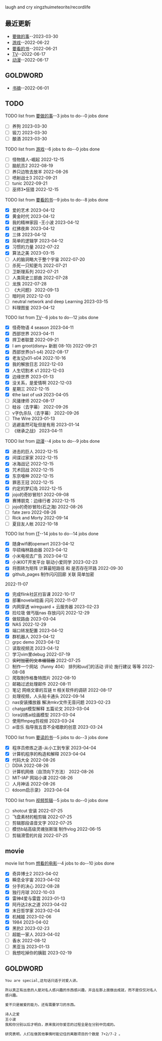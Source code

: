
laugh and cry
xingzhuimeteorite/recordlife
## 最近更新
- [要做的事](https://github.com/xingzhuimeteorite/recordlife/issues/12)--2023-03-30
- [游戏](https://github.com/xingzhuimeteorite/recordlife/issues/11)--2022-06-22
- [要看的书](https://github.com/xingzhuimeteorite/recordlife/issues/10)--2022-06-21
- [TV](https://github.com/xingzhuimeteorite/recordlife/issues/9)--2022-06-17
- [动漫](https://github.com/xingzhuimeteorite/recordlife/issues/8)--2022-06-17
## GOLDWORD
- [书摘](https://github.com/xingzhuimeteorite/recordlife/issues/2)--2022-06-01
## TODO
TODO list from [要做的事](https://github.com/xingzhuimeteorite/recordlife/issues/12)--3 jobs to do--0 jobs done
- [ ] 养狗 2023-03-30
- [ ] 锻刀 2023-03-30
- [ ] 酿酒 2023-03-30

TODO list from [游戏](https://github.com/xingzhuimeteorite/recordlife/issues/11)--6 jobs to do--0 jobs done
- [ ]  怪物猎人-崛起 2022-12-15
- [ ] 脑航员2 2022-08-19
- [ ] 养只边牧去放羊 2022-08-26
- [ ] 喷射战士3 2022-09-21
- [ ] tunic 2022-09-21
- [ ] 巫师3•狂猎 2022-12-15

TODO list from [要看的书](https://github.com/xingzhuimeteorite/recordlife/issues/10)--9 jobs to do--8 jobs done
- [x] 爱的艺术 2023-04-12
- [x] 黄金时代 2023-04-12
- [x] 我的精神家园  -王小波 2023-04-12
- [x] 红拂夜奔 2023-04-12
- [x] 三体 2023-04-12
- [x] 简单的逻辑学 2023-04-12
- [x] 习惯的力量 2022-07-22
- [x] 算法之美 2023-03-15
- [ ] 人的脑洞略大于整个宇宙 2022-07-20
- [ ] 杀死一只知更鸟  2022-07-21
- [ ] 卫斯理系列 2022-07-21
- [ ] 人类简史三部曲
 2022-07-28
- [ ] 龙族 2022-07-28
- [ ] 《大问题》 2022-09-13
- [ ] 暗时间 2022-12-03
- [ ] neutral network and deep Learning 2023-03-15
- [ ] 料理图鉴 2023-04-12

TODO list from [TV](https://github.com/xingzhuimeteorite/recordlife/issues/9)--6 jobs to do--12 jobs done
- [x] 怪奇物语 4 season 2023-04-11
- [x] 西部世界 2023-04-11
- [x] 捍卫者联盟 2022-09-21
- [x] I am groot(disny+ 新剧 08-10) 2022-09-21
- [x] 西部世界(s1-s4) 2022-08-17
- [x] 老友记s01-s04 2022-10-16
- [x] 我的解放日志 2022-12-03
- [x] 人生切割术 s1 2022-12-03
- [x] 边缘世界 2023-01-13
- [x] 没关系，是爱情啊 2022-12-03
- [x] 星期三 2022-12-15
- [x] 《the last of us》 2023-04-05
- [ ] 风骚律师 2022-08-17
- [ ] 硅谷（去字幕） 2022-09-26
- [ ] v字仇杀队（去字幕） 2022-09-26
- [ ] The Wire 2023-01-13
- [ ] 逃避虽然可耻但是有用 2023-01-14
- [ ] 《继承之战》 2023-04-11

TODO list from [动漫](https://github.com/xingzhuimeteorite/recordlife/issues/8)--4 jobs to do--9 jobs done
- [x] 进击的巨人 2022-12-15
- [x] 间谍过家家 2022-12-15
- [x] 冰海战记 2022-12-15
- [x] 咒术回战  2022-12-15
- [x] 东京喰种 2022-12-15
- [x] 罪恶王冠 2022-12-15
- [x] 约定的梦幻岛 2022-12-15
- [x] jojo的奇妙冒险1 2022-09-08
- [x] 赛博朋克：边缘行者 2022-12-15
- [ ] jojo的奇妙冒险(石之海) 2022-08-26
- [ ] fate zero 2022-08-26
- [ ] Rick and Morty 2022-09-14
- [ ] 夏目友人帐 2022-10-18

TODO list from [IT](https://github.com/xingzhuimeteorite/recordlife/issues/7)--14 jobs to do--14 jobs done
- [x] 随身wifi刷openwrt 2023-04-12
- [x] 华硕梅林路由器 2023-04-12
- [x] 小米电视去广告 2023-04-12
- [x] 小米IOT开发平台  联动小爱同学 2023-02-23
- [x] 将图转为矩阵 计算最短路径 和 是否存在环路 2022-09-30
- [x]  github_pages 制作闪闪回廊  关联   简单加密

 2022-11-07
- [x] 完成flink社区扫盲课  2022-10-17
- [x] 部署novelai绘画 闪闪 2022-11-07
- [x] 内网穿透  wireguard  + 云服务器  2023-02-23
- [x] 捡垃圾 做丐版nas   存放闪闪  2022-12-29
- [x] 做软路由 2023-03-04
- [x] NAS 2022-12-29
- [x] 端口转发配置 2023-04-12
- [x] 群机器人 2023-04-12
- [ ] grpc demo 2023-04-12
- [ ] 读取视频流  2023-04-12
- [ ] 学习vim里debug 2022-07-19
- [ ] ~~实时加密的文本编辑器~~ 2022-07-25
- [ ] 制作一个网站（funny 404） 排列和uu们的活动  评论 施行建议 等等  2022-08-08
- [ ] 爬取制作格鲁特图片 2022-08-10
- [ ] 邮箱过滤处理邮件 2022-08-11
- [ ] 笔记  网络文章的互链 tt 相关软件的调研  2022-08-17
- [ ] 处理视频，人头贴卡通头 2022-09-14
- [ ] nas安装播放器 解决mkv文件无音问题 2023-02-23
- [ ] chatgpt模型解释 五篇论文 2023-03-04
- [ ] lora训练ai绘画模型 2023-03-04
- [ ] 使用ffmpeg剪视频 2023-03-24
- [ ] ai音乐 指导我五音不全唱歌的创意 2023-03-24

TODO list from [要读的书](https://github.com/xingzhuimeteorite/recordlife/issues/6)--5 jobs to do--3 jobs done
- [x] 程序员修炼之道-从小工到专家 2023-04-04
- [x] 计算机程序的构造和解释 2023-04-04
- [x] 代码大全 2022-08-26
- [ ] DDIA 2022-08-26
- [ ] 计算机网络（自顶向下方法）
 2022-08-26
- [ ] MIT-IAP 网站小课  2022-08-26
- [ ] 人月神话  2022-08-26
- [ ] 《doom启示录》 2023-04-04

TODO list from [视频剪辑](https://github.com/xingzhuimeteorite/recordlife/issues/4)--5 jobs to do--0 jobs done
- [ ] shotcut 安装 2022-07-25
- [ ] 飞盘素材的粗剪辑 2022-07-25
- [ ]  剪辑那段语音文字 2022-07-25
- [ ] 模仿b站高级灵魂张斯瑞 制作vlog 2022-06-15
- [ ] 剪辑滑雪的片段 2022-07-25

## movie
movie list from [想看的电影](https://github.com/xingzhuimeteorite/recordlife/issues/5)--4 jobs to do--10 jobs done
- [x] 奇异博士2 2023-04-02
- [x] 瞬息全宇宙 2023-04-02
- [x] 分手的决心 2022-08-28
- [x] 独行月球 2022-10-03
- [x] 雷神4爱与雷霆 2023-01-13
- [x] 阿丹达2水之道 2023-04-02
- [x] 末日哲学家 2023-02-04
- [x] 机械姬 2023-02-06
- [x] 1984 2023-04-02
- [x] 黑豹2 2023-02-23
- [ ] 超能一家人 2023-04-02
- [ ] 香水 2022-08-12
- [ ] 黑亚当 2023-01-13
- [ ] 我想吃掉你的胰脏 2023-02-19

## GOLDWORD
 ```
You are special,这句话只适于对爱人讲。
```
```
所以真正有出息的人是对名人感兴趣的东西感兴趣，并且在那上面做出成就，而不是仅仅对名人感兴趣。
```
```
爱不只是被爱的能力，还有需要学习的东西。
```
```
诗人之爱 
王小波
我和你分别以后才明白，原来我对你爱恋的过程全是在分别中完成的。
```
```
研究表明，人们在做其他事情时能记住的离散项目的个数是 7+2/7-2 。 
```
